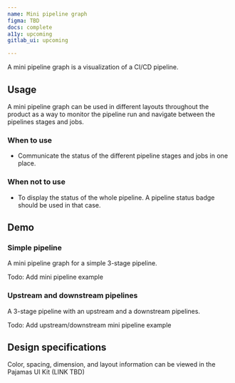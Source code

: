 ```yaml
---
name: Mini pipeline graph
figma: TBD
docs: complete
a11y: upcoming
gitlab_ui: upcoming

---
```


A mini pipeline graph is a visualization of a CI/CD pipeline. 

## Usage

A mini pipeline graph can be used in different layouts throughout the product as a way to monitor the pipeline run and navigate between the pipelines stages and jobs.

### When to use

- Communicate the status of the different pipeline stages and jobs in one place.

### When not to use

- To display the status of the whole pipeline. A pipeline status badge should be used in that case.

## Demo

### Simple pipeline

A mini pipeline graph for a simple 3-stage pipeline.

Todo: Add mini pipeline example

### Upstream and downstream pipelines

A 3-stage pipeline with an upstream and a downstream pipelines.

Todo: Add upstream/downstream mini pipeline example

## Design specifications

Color, spacing, dimension, and layout information can be viewed in the Pajamas UI Kit (LINK TBD)
